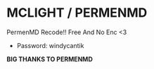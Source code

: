 # MCLIGHT / PERMENMD
PermenMD Recode!!
Free And No Enc <3

- Password: windycantik 

**BIG THANKS TO PERMENMD**
